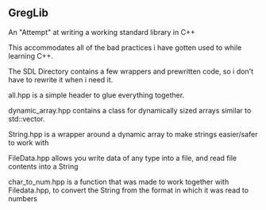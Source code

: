 ##        GregLib      ##

An "Attempt" at writing a working standard library in C++


This accommodates all of the bad practices i have gotten used to while learning C++.

The SDL Directory contains a few wrappers and prewritten code, so i don't have to rewrite it when i need it.

all.hpp is a simple header to glue everything together.

dynamic_array.hpp contains a class for dynamically sized arrays similar to std::vector.

String.hpp is a wrapper around a dynamic array to make strings easier/safer to work with

FileData.hpp allows you write data of any type into a file, and read file contents into a String

char_to_num.hpp is a function that was made to work together with Filedata.hpp, to convert the String from the format in which it was read to numbers


